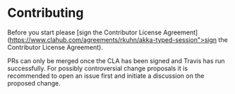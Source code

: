 # Contributing

Before you start please [sign the Contributor License Agreement](https://www.clahub.com/agreements/rkuhn/akka-typed-session">sign the Contributor License Agreement).

PRs can only be merged once the CLA has been signed and Travis has run successfully. For possibly controversial change proposals it is recommended to
open an issue first and initiate a discussion on the proposed change.
